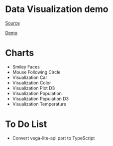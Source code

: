 # Data Visualization demo

[Source](https://www.youtube.com/watch?v=2LhoCfjm8R4)

[Demo](https://samgliu.github.io/data_visualization_demo/)

# Charts
- Smiley Faces  
- Mouse Following Circle  
- Visualization Car  
- Visualization Color  
- Visualization Plot D3  
- Visualization Population  
- Visualization Population D3  
- Visualization Temperature  

# To Do List
- Convert vega-lite-api part to TypeScript
